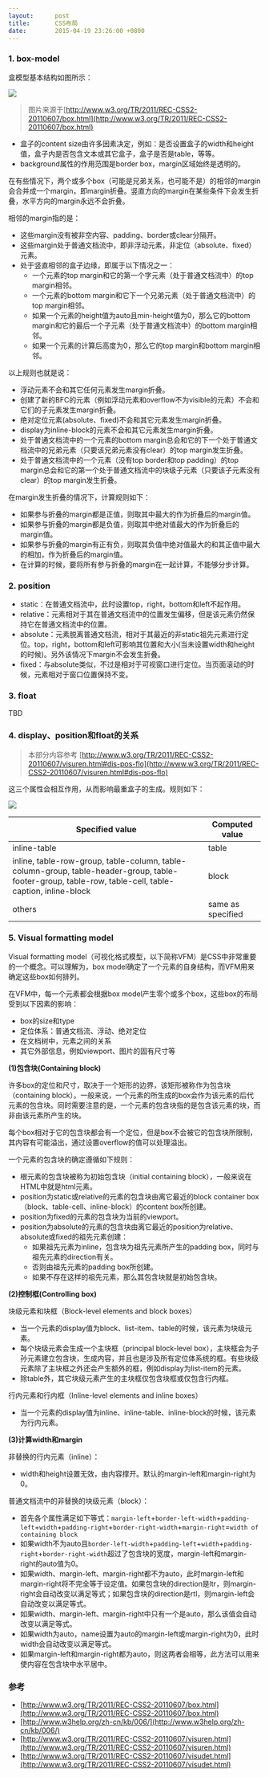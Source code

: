 ```yaml
---
layout:      post
title:       CSS布局
date:        2015-04-19 23:26:00 +0800
---
```


### 1. box-model

盒模型基本结构如图所示：

![]({{site.baseurl}}/images/2015-04-19-box-model.png)

> 图片来源于[http://www.w3.org/TR/2011/REC-CSS2-20110607/box.html](http://www.w3.org/TR/2011/REC-CSS2-20110607/box.html)

- 盒子的content size由许多因素决定，例如：是否设置盒子的width和height值，盒子内是否包含文本或其它盒子，盒子是否是table，等等。
- background属性的作用范围是border box，margin区域始终是透明的。

在有些情况下，两个或多个box（可能是兄弟关系，也可能不是）的相邻的margin会合并成一个margin，即margin折叠。竖直方向的margin在某些条件下会发生折叠，水平方向的margin永远不会折叠。

相邻的margin指的是：

- 这些margin没有被非空内容、padding、border或clear分隔开。
- 这些margin处于普通文档流中，即非浮动元素，非定位（absolute、fixed）元素。
- 处于竖直相邻的盒子边缘，即属于以下情况之一：
    - 一个元素的top margin和它的第一个字元素（处于普通文档流中）的top margin相邻。
    - 一个元素的bottom margin和它下一个兄弟元素（处于普通文档流中）的top margin相邻。
    - 如果一个元素的height值为auto且min-height值为0，那么它的bottom margin和它的最后一个子元素（处于普通文档流中）的bottom margin相邻。
    - 如果一个元素的计算后高度为0，那么它的top margin和bottom margin相邻。

以上规则也就是说：

- 浮动元素不会和其它任何元素发生margin折叠。
- 创建了新的BFC的元素（例如浮动元素和overflow不为visible的元素）不会和它们的子元素发生margin折叠。
- 绝对定位元素(absolute、fixed)不会和其它元素发生margin折叠。
- display为inline-block的元素不会和其它元素发生margin折叠。
- 处于普通文档流中的一个元素的bottom margin总会和它的下一个处于普通文档流中的兄弟元素（只要该兄弟元素没有clear）的top margin发生折叠。
- 处于普通文档流中的一个元素（没有top border和top padding）的top margin总会和它的第一个处于普通文档流中的块级子元素（只要该子元素没有clear）的top margin发生折叠。

在margin发生折叠的情况下，计算规则如下：

- 如果参与折叠的margin都是正值，则取其中最大的作为折叠后的margin值。
- 如果参与折叠的margin都是负值，则取其中绝对值最大的作为折叠后的margin值。
- 如果参与折叠的margin有正有负，则取其负值中绝对值最大的和其正值中最大的相加，作为折叠后的margin值。
- 在计算的时候，要将所有参与折叠的margin在一起计算，不能够分步计算。

### 2. position

- static：在普通文档流中，此时设置top，right，bottom和left不起作用。
- relative：元素相对于其在普通文档流中的位置发生偏移，但是该元素仍然保持它在普通文档流中的位置。
- absolute：元素脱离普通文档流，相对于其最近的非static祖先元素进行定位。top，right，bottom和left可影响其位置和大小(当未设置width和height的时候)。另外该情况下margin不会发生折叠。
- fixed：与absolute类似，不过是相对于可视窗口进行定位。当页面滚动的时候，元素相对于窗口位置保持不变。

### 3. float

TBD

### 4. display、position和float的关系

> 本部分内容参考 [http://www.w3.org/TR/2011/REC-CSS2-20110607/visuren.html#dis-pos-flo](http://www.w3.org/TR/2011/REC-CSS2-20110607/visuren.html#dis-pos-flo)

这三个属性会相互作用，从而影响最重盒子的生成。规则如下：

![]({{site.baseurl}}/images/2015-04-19-display-position-float.png)

<table>
    <thead>
        <tr>
            <th>Specified value</th>
            <th>Computed value</th>
        </tr>
    </thead>
    <tbody>
        <tr>
            <td>inline-table</td>
            <td>table</td>
        </tr>
        <tr>
            <td>inline, table-row-group, table-column, table-column-group, table-header-group, table-footer-group, table-row, table-cell, table-caption, inline-block</td>
            <td>block</td>
        </tr>
        <tr>
            <td>others</td>
            <td>same as specified</td>
        </tr>
    </tbody>
</table>


### 5. Visual formatting model

Visual formatting model（可视化格式模型，以下简称VFM）是CSS中非常重要的一个概念。可以理解为，box model确定了一个元素的自身结构，而VFM用来确定这些box如何排列。

在VFM中，每一个元素都会根据box model产生零个或多个box，这些box的布局受到以下因素的影响：

- box的size和type
- 定位体系：普通文档流、浮动、绝对定位
- 在文档树中，元素之间的关系
- 其它外部信息，例如viewport、图片的固有尺寸等

**(1)包含块(Containing block)**

许多box的定位和尺寸，取决于一个矩形的边界，该矩形被称作为包含块（containing block）。一般来说，一个元素的所生成的box会作为该元素的后代元素的包含块。同时需要注意的是，一个元素的包含块指的是包含该元素的块，而非由该元素所产生的块。

每个box相对于它的包含块都会有一个定位，但是box不会被它的包含块所限制，其内容有可能溢出，通过设置overflow的值可以处理溢出。

一个元素的包含块的确定遵循如下规则：

- 根元素的包含块被称为初始包含块（initial containing block），一般来说在HTML中就是html元素。
- position为static或relative的元素的包含块由离它最近的block container box（block、table-cell、inline-block）的content box所创建。
- position为fixed的元素的包含块为当前的viewport。
- position为absolute的元素的包含块由离它最近的position为relative、absolute或fixed的祖先元素创建：
    - 如果祖先元素为inline，包含块为祖先元素所产生的padding box，同时与祖先元素的direction有关。
    - 否则由祖先元素的padding box所创建。
    - 如果不存在这样的祖先元素，那么其包含块就是初始包含块。

**(2)控制框(Controlling box)**

块级元素和块框（Block-level elements and block boxes）

- 当一个元素的display值为block、list-item、table的时候，该元素为块级元素。
- 每个块级元素会生成一个主块框（principal block-level box），主块框会为子孙元素建立包含块，生成内容，并且也是涉及所有定位体系统的框。有些块级元素除了主块框之外还会产生额外的框，例如display为list-item的元素。
- 除table外，其它块级元素产生的主块框仅包含块框或仅包含行内框。

行内元素和行内框（Inline-level elements and inline boxes）

- 当一个元素的display值为inline、inline-table、inline-block的时候，该元素为行内元素。

**(3)计算width和margin**

非替换的行内元素（inline）：

- width和height设置无效，由内容撑开。默认的margin-left和margin-right为0。

普通文档流中的非替换的块级元素（block）：

- 首先各个属性满足如下等式：`margin-left`+`border-left-width`+`padding-left`+`width`+`padding-right`+`border-right-width`+`margin-right`=`width of containing block`
- 如果width不为auto且`border-left-width`+`padding-left`+`width`+`padding-right`+`border-right-width`超过了包含块的宽度，margin-left和margin-right的auto值为0。
- 如果width、margin-left、margin-right都不为auto，此时margin-left和margin-right将不完全等于设定值。如果包含块的direction是ltr，则margin-right会自动改变以满足等式；如果包含块的direction是rtl，则margin-left会自动改变以满足等式。
- 如果width、margin-left、margin-right中只有一个是auto，那么该值会自动改变以满足等式。
- 如果width为auto，name设置为auto的margin-left或margin-right为0，此时width会自动改变以满足等式。
- 如果margin-left和margin-right都为auto，则这两者会相等，此方法可以用来使内容在包含块中水平居中。

### 参考

- [http://www.w3.org/TR/2011/REC-CSS2-20110607/box.html](http://www.w3.org/TR/2011/REC-CSS2-20110607/box.html)
- [http://www.w3help.org/zh-cn/kb/006/](http://www.w3help.org/zh-cn/kb/006/)
- [http://www.w3.org/TR/2011/REC-CSS2-20110607/visuren.html](http://www.w3.org/TR/2011/REC-CSS2-20110607/visuren.html)
- [http://www.w3.org/TR/2011/REC-CSS2-20110607/visudet.html](http://www.w3.org/TR/2011/REC-CSS2-20110607/visudet.html)

